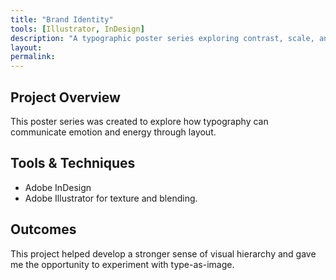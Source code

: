 ```yaml
---
title: "Brand Identity"
tools: [Illustrator, InDesign]
description: "A typographic poster series exploring contrast, scale, and rhythm."
layout:
permalink:
---
```


## Project Overview

This poster series was created to explore how typography can communicate emotion and energy through layout.

## Tools & Techniques

- Adobe InDesign
- Adobe Illustrator for texture and blending.

## Outcomes

This project helped develop a stronger sense of visual hierarchy and gave me the opportunity to experiment with type-as-image.
